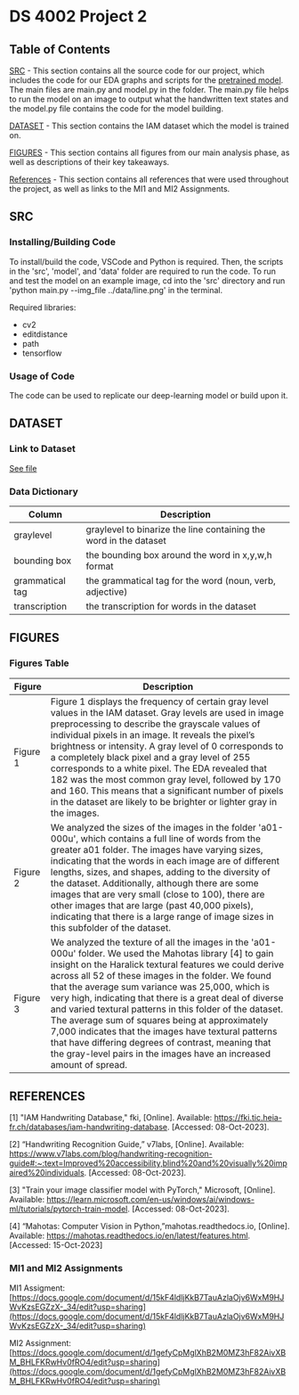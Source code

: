 # DS 4002 Project 2

## Table of Contents
[SRC](#SRC)  - This section contains all the source code for our project, which includes the code for our EDA graphs and scripts for the [pretrained model](https://github.com/githubharald/SimpleHTR). The main files are main.py and model.py in the folder. The main.py file helps to run the model on an image to output what the handwritten text states and the model.py file contains the code for the model building.

[DATASET](#Dataset)  - This section contains the IAM dataset which the model is trained on. 

[FIGURES](#Figures)  - This section contains all figures from our main analysis phase, as well as descriptions of their key takeaways.

[References](#References)  - This section contains all references that were used throughout the project, as well as links to the MI1 and MI2 Assignments.

## SRC

### Installing/Building Code
To install/build the code, VSCode and Python is required. Then, the scripts in the 'src', 'model', and 'data' folder are required to run the code. To run and test the model on an example image, cd into the 'src' directory and run 'python main.py --img_file ../data/line.png' in the terminal. 

Required libraries:
- cv2
- editdistance
- path
- tensorflow


### Usage of Code
The code can be used to replicate our deep-learning model or build upon it.

## DATASET

### Link to Dataset
[See file](https://fki.tic.heia-fr.ch/databases/iam-handwriting-database)

### Data Dictionary
| Column| Description|                   
|-------|------------|
| graylevel | graylevel to binarize the line containing the word in the dataset|
| bounding box | the bounding box around the word in x,y,w,h format | 
| grammatical tag | the grammatical tag for the word (noun, verb, adjective) | 
| transcription | the transcription for words in the dataset | 


## FIGURES

### Figures Table
| Figure| Description |                   
|-------|------------|
| Figure 1 | Figure 1 displays the frequency of certain gray level values in the IAM dataset. Gray levels are used in image preprocessing to describe the grayscale values of individual pixels in an image. It reveals the pixel’s brightness or intensity. A gray level of 0 corresponds to a completely black pixel and a gray level of 255 corresponds to a white pixel. The EDA revealed that 182 was the most common gray level, followed by 170 and 160. This means that a significant number of pixels in the dataset are likely to be brighter or lighter gray in the images.|
| Figure 2 | We analyzed the sizes of the images in the folder 'a01-000u', which contains a full line of words from the greater a01 folder. The images have varying sizes, indicating that the words in each image are of different lengths, sizes, and shapes, adding to the diversity of the dataset. Additionally, although there are some images that are very small (close to 100), there are other images that are large (past 40,000 pixels), indicating that there is a large range of image sizes in this subfolder of the dataset.|
| Figure 3 | We analyzed the texture of all the images in the 'a01-000u' folder. We used the Mahotas library [4] to gain insight on the Haralick textural features we could derive across all 52 of these images in the folder. We found that the average sum variance was 25,000, which is very high, indicating that there is a great deal of diverse and varied textural patterns in this folder of the dataset.  The average sum of squares being at approximately 7,000 indicates that the images have textural patterns that have differing degrees of contrast, meaning that the gray-level pairs in the images have an increased amount of spread. |



## REFERENCES 
[1] "IAM Handwriting Database," fki, [Online]. Available: https://fki.tic.heia-fr.ch/databases/iam-handwriting-database. [Accessed: 08-Oct-2023]. 

[2] “Handwriting Recognition Guide,” v7labs, [Online]. Available: https://www.v7labs.com/blog/handwriting-recognition-guide#:~:text=Improved%20accessibility,blind%20and%20visually%20impaired%20individuals. [Accessed: 08-Oct-2023]. 

[3] "Train your image classifier model with PyTorch," Microsoft, [Online]. Available: https://learn.microsoft.com/en-us/windows/ai/windows-ml/tutorials/pytorch-train-model. [Accessed: 08-Oct-2023]. 

[4] “Mahotas: Computer Vision in Python,”mahotas.readthedocs.io, [Online]. Available:
https://mahotas.readthedocs.io/en/latest/features.html.
[Accessed: 15-Oct-2023]



### MI1 and MI2 Assignments
MI1 Assigment: [https://docs.google.com/document/d/15kF4ldljKkB7TauAzlaOjv6WxM9HJWvKzsEGZzX-_34/edit?usp=sharing](https://docs.google.com/document/d/15kF4ldljKkB7TauAzlaOjv6WxM9HJWvKzsEGZzX-_34/edit?usp=sharing)

MI2 Assignment: [https://docs.google.com/document/d/1gefyCpMglXhB2M0MZ3hF82AivXBM_BHLFKRwHv0fRO4/edit?usp=sharing](https://docs.google.com/document/d/1gefyCpMglXhB2M0MZ3hF82AivXBM_BHLFKRwHv0fRO4/edit?usp=sharing)



